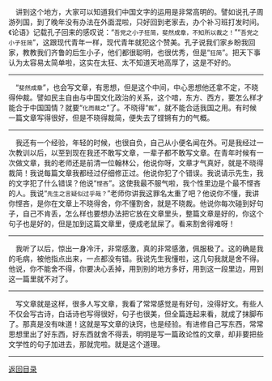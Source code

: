 &emsp;讲到这个地方，大家可以知道我们中国文字的运用是非常高明的。譬如说孔子周游列国，到了晚年没有办法在外面混啦，只好回到老家去，办个补习班打发时间。《论语》记载孔子回来的感叹说：“``吾党之小子狂简，斐然成章，不知所以裁之！``”“``吾党之小子狂简``”，这跟现代青年一样，现代青年就犯这个赞美。孔子说我们家乡盼我回家，教教我们齐鲁的后生小子，他们都很聪明，也很优秀，但是“``狂简``”。把天下事认为太容易太简单啦，这实在太狂、太不知道天地高厚了，这是不好的。
___
&emsp;“``斐然成章``”，也会写文章，有思想，但是这个中间，中心思想他还拿不定，不晓得仲裁。譬如民主自由与中国文化政治的关系，这个喑，东方、西方，要怎么样才能合于中国国情？就要“``化而裁之``”了。不晓得“``裁``”，就不能合适我国之用。有时候一篇文章写得很好，但是不晓得裁简，便失去了铿锵有力的气概。
___
&emsp;我还有一个经验，年轻的时候，也很自负，自己从小便名闻在外。可是我经过一次教训以后，以至到现在我还不敢写文章，一辈子都不敢写文章。在青年时候有一次做文章，我的老师还是前清一位翰林公，他说你呀，文章才气真好，就是不晓得裁简！我说每篇文章我都经过仔细修正过。他说你犯了个错误。我说请示先生，我的文字犯了什么错误？他说“``悭吝``”。这使我最不服气啦，我个性里边是个最不悭吝的人。我说“``先生之言疑似过乎哉？``”老师你讲我这罪名太重了吧？他说你不懂，我讲你悭吝，是你在文章上不晓得舍，你不懂割舍，就是不晓裁。他说你每次碰到好句子，自己不肯丢，怎么样也要想办法把它放在文章里头，整篇文章是好的，你这个句子也是好的，但是加到这篇文章里，便成老鼠屎了。看来割舍得难呀！
___
&emsp;我听了以后，惊出一身冷汗，非常感激，真的非常感激，佩服极了。这的确是我的毛病，被他指点出来，一点都没有错。我说先生我懂啦，这几句我就是舍不得。他说，你不能舍不得，你要决心丢掉，用到别的地方多好，用到这一段里边，用到这一篇里就不对了。
___
&emsp;写文章就是这样，很多人写文章，我看了常常感觉是有好句，没得好文。有些人不仅会写古诗，白话诗也写得很好，句子也很美，但全篇连起来看，就成了抹脚布了。那真是没有味道！这就是写文章的诀窍，也是经验。有进修自己写东西，常常思想里出了好东西，好东西就舍不得丢，明明是写一篇政论性的文章，却非要把些文学性的句子加进去，那就完啦。就是这个道理。
___
[返回目录](../../master/README.md#目录)